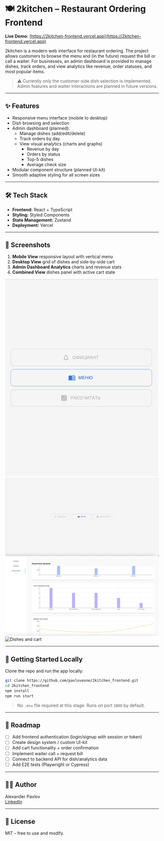# 🍽️ 2kitchen – Restaurant Ordering Frontend

**Live Demo:** [https://2kitchen-frontend.vercel.app](https://2kitchen-frontend.vercel.app)

2kitchen is a modern web interface for restaurant ordering. The project allows customers to browse the menu and (in the future) request the bill or call a waiter. For businesses, an admin dashboard is provided to manage dishes, track orders, and view analytics like revenue, order statuses, and most popular items.

> ⚠️ Currently only the customer-side dish selection is implemented. Admin features and waiter interactions are planned in future versions.

---

## ✨ Features

- Responsive menu interface (mobile to desktop)
- Dish browsing and selection
- Admin dashboard (planned):
  - Manage dishes (add/edit/delete)
  - Track orders by day
  - View visual analytics (charts and graphs)
    - Revenue by day
    - Orders by status
    - Top-5 dishes
    - Average check size
- Modular component structure (planned UI-kit)
- Smooth adaptive styling for all screen sizes

---

## 🛠 Tech Stack

- **Frontend:** React + TypeScript
- **Styling:** Styled Components
- **State Management:** Zustand
- **Deployment:** Vercel

---

## 📸 Screenshots

1. **Mobile View** responsive layout with vertical menu
2. **Desktop View** grid of dishes and side-by-side cart
3. **Admin Dashboard Analytics** charts and revenue stats
4. **Combined View** dishes panel with active cart state

![Mobile view](screenshots/mobile.png)
![Desktop view](screenshots/desktop.png)
![Admin analytics](screenshots/admin_analytics.png)
![Dishes and cart](screenshots/dishes_and_cart)

---

## 🚀 Getting Started Locally

Clone the repo and run the app locally:

```bash
git clone https://github.com/pavloveone/2kitchen_frontend.git
cd 2kitchen_frontend
npm install
npm run start
```

> No `.env` file required at this stage. Runs on port `3000` by default.

---

## 📌 Roadmap

- [ ] Add frontend authentication (login/signup with session or token)
- [ ] Create design system / custom UI-kit
- [ ] Add cart functionality + order confirmation
- [ ] Implement waiter call + request bill
- [ ] Connect to backend API for dish/analytics data
- [ ] Add E2E tests (Playwright or Cypress)

---

## 🧑‍💻 Author

Alexander Pavlov  
[LinkedIn](https://linkedin.com/in/alexander-pavlov-877a422bb/)

---

## 📝 License

MIT – free to use and modify.
